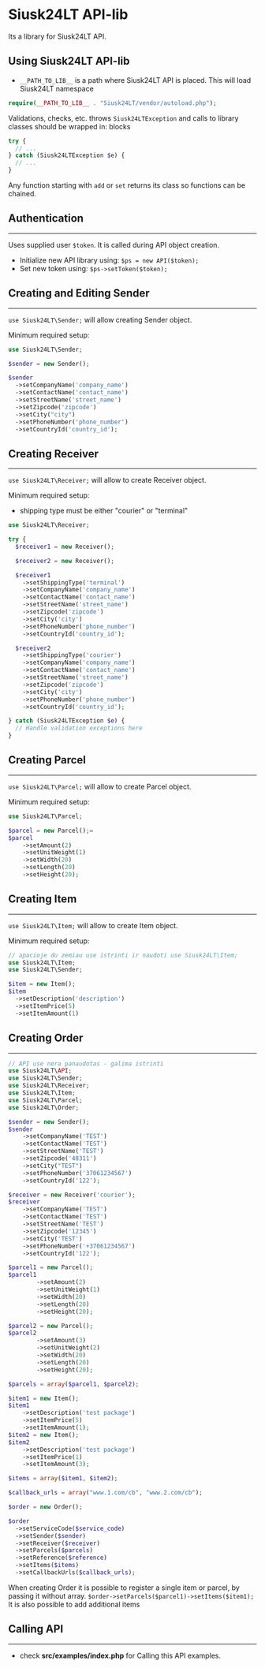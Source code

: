  # Siusk24LT API-lib

Its a library for Siusk24LT API.

## Using Siusk24LT API-lib
- ```__PATH_TO_LIB__``` is a path where Siusk24LT API is placed. This will load Siusk24LT namespace
```php
require(__PATH_TO_LIB__ . "Siusk24LT/vendor/autoload.php");
```

Validations, checks, etc. throws `Siusk24LTException` and calls to library classes should be wrapped in: blocks
```php
try {
  // ...
} catch (Siusk24LTException $e) {
  // ...
}
```

Any function starting with `add` or `set` returns its class so functions can be chained.

## Authentication
---
Uses supplied user `$token`. It is called during API object creation.
- Initialize new API library using: `$ps = new API($token);`
- Set new token using: `$ps->setToken($token);`


## Creating and Editing Sender
---
`use Siusk24LT\Sender;` will allow creating Sender object.

Minimum required setup:

```php
use Siusk24LT\Sender;

$sender = new Sender();

$sender
  ->setCompanyName('company_name')
  ->setContactName('contact_name')
  ->setStreetName('street_name')
  ->setZipcode('zipcode')
  ->setCity("city")
  ->setPhoneNumber('phone_number')
  ->setCountryId('country_id');
```


## Creating Receiver
---
`use Siusk24LT\Receiver;` will allow to create Receiver object.

Minimum required setup:
- shipping type must be either "courier" or "terminal"

```php
use Siusk24LT\Receiver;

try {
  $receiver1 = new Receiver();

  $receiver2 = new Receiver();

  $receiver1
    ->setShippingType('terminal')
    ->setCompanyName('company_name')
    ->setContactName('contact_name')
    ->setStreetName('street_name')
    ->setZipcode('zipcode')
    ->setCity('city')
    ->setPhoneNumber('phone_number')
    ->setCountryId('country_id');

  $receiver2
    ->setShippingType('courier')
    ->setCompanyName('company_name')
    ->setContactName('contact_name')
    ->setStreetName('street_name')
    ->setZipcode('zipcode')
    ->setCity('city')
    ->setPhoneNumber('phone_number')
    ->setCountryId('country_id');

} catch (Siusk24LTException $e) {
  // Handle validation exceptions here
}
```

## Creating Parcel
---
`use Siusk24LT\Parcel;` will allow to create Parcel object.

Minimum required setup:

```php
use Siusk24LT\Parcel;

$parcel = new Parcel();=
$parcel
    ->setAmount(2)
    ->setUnitWeight(1)
    ->setWidth(20)
    ->setLength(20)
    ->setHeight(20);
```

## Creating Item
---
`use Siusk24LT\Item;` will allow to create Item object.

Minimum required setup:

```php
// apacioje du zemiau use istrinti ir naudoti use Siusk24LT\Item;
use Siusk24LT\Item;
use Siusk24LT\Sender;

$item = new Item();
$item
  ->setDescription('description')
  ->setItemPrice(5)
  ->setItemAmount(1)
```


## Creating Order
---

```php
// API use nera panaudotas - galima istrinti
use Siusk24LT\API;
use Siusk24LT\Sender;
use Siusk24LT\Receiver;
use Siusk24LT\Item;
use Siusk24LT\Parcel;
use Siusk24LT\Order;

$sender = new Sender();
$sender
    ->setCompanyName('TEST')
    ->setContactName('TEST')
    ->setStreetName('TEST')
    ->setZipcode('48311')
    ->setCity("TEST")
    ->setPhoneNumber('37061234567')
    ->setCountryId('122');

$receiver = new Receiver('courier');
$receiver
    ->setCompanyName('TEST')
    ->setContactName('TEST')
    ->setStreetName('TEST')
    ->setZipcode('12345')
    ->setCity('TEST')
    ->setPhoneNumber('+37061234567')
    ->setCountryId('122');

$parcel1 = new Parcel();
$parcel1
        ->setAmount(2)
        ->setUnitWeight(1)
        ->setWidth(20)
        ->setLength(20)
        ->setHeight(20);

$parcel2 = new Parcel();
$parcel2
        ->setAmount(3)
        ->setUnitWeight(2)
        ->setWidth(20)
        ->setLength(20)
        ->setHeight(20);

$parcels = array($parcel1, $parcel2);

$item1 = new Item();
$item1
    ->setDescription('test package')
    ->setItemPrice(5)
    ->setItemAmount(1);
$item2 = new Item();
$item2
    ->setDescription('test package')
    ->setItemPrice(1)
    ->setItemAmount(3);

$items = array($item1, $item2);

$callback_urls = array("www.1.com/cb", "www.2.com/cb");

$order = new Order();

$order
  ->setServiceCode($service_code)
  ->setSender($sender)
  ->setReceiver($receiver)
  ->setParcels($parcels)
  ->setReference($reference)
  ->setItems($items)
  ->setCallbackUrls($callback_urls);
```

When creating Order it is possible to register a single item or parcel, by passing it without array.
`$order->setParcels($parcel1)->setItems($item1);`
It is also possible to add additional items

## Calling API
---
- check **src/examples/index.php** for Calling this API examples.
